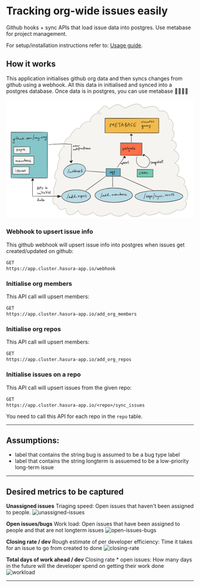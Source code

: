 # Tracking org-wide issues easily

Github hooks + sync APIs that load issue data into postgres.
Use metabase for project management.

For setup/installation instructions refer to: [Usage guide](guide.md).

## How it works

This application initialises github org data and then syncs changes from github using a webhook. All this data in initialised and synced into a postgres database.
Once data is in postgres, you can use metabase 🐘🎉🐘🎉

![hasura-issues](images/hasura-issues.png)

### Webhook to upsert issue info

This github webhook will upsert issue info into postgres when issues get created/updated on github:

```http
GET
https://app.cluster.hasura-app.io/webhook
```

### Initialise org members

This API call will upsert members:

```http
GET
https://app.cluster.hasura-app.io/add_org_members
```

### Initialise org repos

This API call will upsert members:

```http
GET
https://app.cluster.hasura-app.io/add_org_repos
```

### Initialise issues on a repo

This API call will upsert issues from the given repo:

```http
GET
https://app.cluster.hasura-app.io/<repo>/sync_issues
```

You need to call this API for each repo in the `repo` table.

---

## Assumptions:

- label that contains the string bug is assumed to be a bug type label
- label that contains the string longterm is assuemed to be a low-priority long-term issue

---

## Desired metrics to be captured

**Unassigned issues**
Triaging speed: Open issues that haven't been assigned to people.
![unassigned-issues](https://raw.githubusercontent.com/hasura/issues/master/screenshots/unassigned-issues.png)

**Open issues/bugs**
Work load: Open issues that have been assigned to people and that are not longterm issues
![open-issues-bugs](https://raw.githubusercontent.com/hasura/issues/master/screenshots/open-issues-open-bugs.png)

**Closing rate / dev**
Rough estimate of per developer efficiency:
Time it takes for an issue to go from created to done
![closing-rate](https://raw.githubusercontent.com/hasura/issues/master/screenshots/avg-days-to-close-issue-per-dev.png)

**Total days of work ahead / dev**
Closing rate \* open issues: How many days in the future will the developer spend on getting their work done
![workload](https://raw.githubusercontent.com/hasura/issues/master/screenshots/total-days-required-by-each-dev-to-close-open-issues.png)

---
